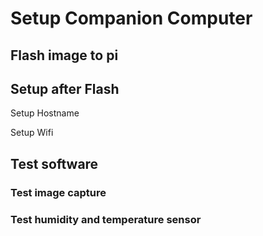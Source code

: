 # Setup Companion Computer

## Flash image to pi



## Setup after Flash

Setup Hostname

Setup Wifi

## Test software

### Test image capture

### Test humidity and temperature sensor


